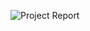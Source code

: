 ![Project Report]([https://github.com/lennart3211/Snake/Project_Report.pdf](https://github.com/lennart3211/Snake/blob/main/Project_Report.pdf))
